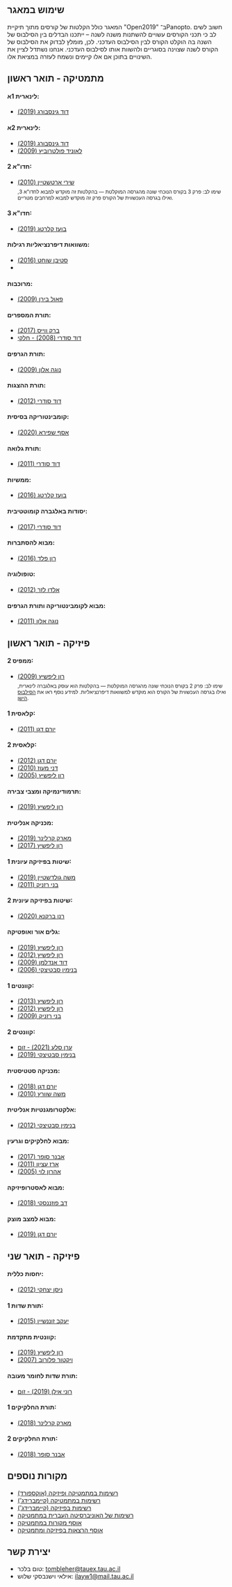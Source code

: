 ## שימוש במאגר 
המאגר כולל הקלטות של קורסים מתוך תיקיית "Open2019" ב־Panopto. חשוב לשים לב כי תכני הקורסים עשויים להשתנות משנה לשנה – ייתכנו הבדלים בין הסילבוס של השנה בה הוקלט הקורס לבין הסילבוס העדכני. לכן, מומלץ לבדוק את הסילבוס של הקורס לשנה שצוינה בסוגריים ולהשוות אותו לסילבוס העדכני. אנחנו נשתדל לציין את השינויים בתוכן אם אלו קיימים ונשמח לעזרה במציאת אלו.


## **מתמטיקה - תואר ראשון**

#### לינארית 1א:
- [דוד גינסבורג (2019)](https://tau.cloud.panopto.eu/Panopto/Pages/Sessions/List.aspx#folderID=%22e68c3124-6817-4380-8492-ae9a00abb772%22&query=%220366111101%20%D7%A4%D7%A8%D7%95%D7%A4%20%D7%93%D7%95%D7%93%20%D7%92%D7%99%D7%A0%D7%A1%D7%91%D7%95%D7%A8%D7%92%20%D7%94%D7%95%D7%99%D7%93%D7%90%D7%95%202019%22&sortColumn=0&sortAscending=true&maxResults=150)

#### לינארית 2א:
- [דוד גינסבורג (2019)](https://tau.cloud.panopto.eu/Panopto/Pages/Sessions/List.aspx#folderID=%22e68c3124-6817-4380-8492-ae9a00abb772%22&query=%220366111201%22&sortColumn=3&sortAscending=false)
- [לאוניד פולטרוביץ (2009)](https://tau.cloud.panopto.eu/Panopto/Pages/Sessions/List.aspx#folderID=%22e68c3124-6817-4380-8492-ae9a00abb772%22&query=%22%D7%9C%D7%90%D7%95%D7%A0%D7%99%D7%93%20%D7%A4%D7%95%D7%9C%D7%98%D7%A8%D7%95%D7%91%D7%99%D7%A5%22&sortColumn=0&sortAscending=true)

#### חדו"א 2:
- [שירי ארטשטיין (2010)](https://tau.cloud.panopto.eu/Panopto/Pages/Sessions/List.aspx#folderID=%22e68c3124-6817-4380-8492-ae9a00abb772%22&maxResults=250&query=%220366110203%22&sortColumn=3&sortAscending=false)  
  <sub>שימו לב: פרק 3 בקורס הנוכחי שונה מהגרסה המוקלטת — בהקלטות זה מוקדש למבוא לחדו"א 3, ואילו בגרסה העכשווית של הקורס פרק זה מוקדש למבוא למרחבים מטריים.</sub>

#### חדו"א 3:
- [בועז קלרטג (2019)](https://tau.cloud.panopto.eu/Panopto/Pages/Sessions/List.aspx#folderID=%22e68c3124-6817-4380-8492-ae9a00abb772%22&query=%220366214101%20%D7%A4%D7%A8%D7%95%D7%A4%20%D7%91%D7%95%D7%A2%D7%96%20%D7%A7%D7%9C%D7%A8%D7%98%D7%92%22&sortColumn=3&sortAscending=false&maxResults=50)

#### משוואות דיפרנציאליות רגילות:
- [סטיבן שוחט (2016)](https://tau.cloud.panopto.eu/Panopto/Pages/Sessions/List.aspx#folderID=%22e68c3124-6817-4380-8492-ae9a00abb772%22&query=%220366210301%20%D7%A4%D7%A8%D7%95%D7%A4%20%D7%A1%D7%98%D7%99%D7%91%D7%9F%20%D7%A9%D7%95%D7%97%D7%98%22&sortColumn=0&sortAscending=true&maxResults=50)
- 
#### מרוכבות:
- [פאול בירן (2009)](https://tau.cloud.panopto.eu/Panopto/Pages/Sessions/List.aspx#folderID=%22e68c3124-6817-4380-8492-ae9a00abb772%22&maxResults=250&query=%220366212301%22&sortColumn=3&sortAscending=false)

#### תורת המספרים:
- [ברק ווייס (2017)](https://tau.cloud.panopto.eu/Panopto/Pages/Sessions/List.aspx#folderID=%22e68c3124-6817-4380-8492-ae9a00abb772%22&maxResults=250&query=%220366214001%20%D7%91%D7%A8%D7%A7%20%D7%95%D7%95%D7%99%D7%99%D7%A1%22&sortColumn=0&sortAscending=true&view=1)
- [דוד סודרי (2008) - חלקי](https://tau.cloud.panopto.eu/Panopto/Pages/Sessions/List.aspx#folderID=%22e68c3124-6817-4380-8492-ae9a00abb772%22&maxResults=250&query=%220366214001%20%D7%A4%D7%A8%D7%95%D7%A4%20%D7%93%D7%95%D7%93%20%D7%A1%D7%95%D7%93%D7%A8%D7%99%22&sortColumn=0&sortAscending=true&view=1)

#### תורת הגרפים:
- [נוגה אלון (2009)](https://tau.cloud.panopto.eu/Panopto/Pages/Sessions/List.aspx#folderID=%22e68c3124-6817-4380-8492-ae9a00abb772%22&query=%220366326701%22&sortColumn=0&sortAscending=true&maxResults=150)

#### תורת ההצגות:
- [דוד סודרי (2012)](https://tau.cloud.panopto.eu/Panopto/Pages/Sessions/List.aspx#folderID=%22e68c3124-6817-4380-8492-ae9a00abb772%22&maxResults=250&query=%220366311701%22&sortColumn=0&sortAscending=true&view=1)

#### קומבינטוריקה בסיסית:
- [אסף שפירא (2020)](https://tau.cloud.panopto.eu/Panopto/Pages/Sessions/List.aspx#folderID=%22e68c3124-6817-4380-8492-ae9a00abb772%22&query=%220366303601%22&sortColumn=0&sortAscending=true&maxResults=150)

#### תורת גלואה:
- [דוד סודרי (2011)](https://tau.cloud.panopto.eu/Panopto/Pages/Sessions/List.aspx#folderID=%22e68c3124-6817-4380-8492-ae9a00abb772%22&query=%220366213301%20%D7%A4%D7%A8%D7%95%D7%A4%20%D7%93%D7%95%D7%93%20%D7%A1%D7%95%D7%93%D7%A8%D7%99%22&sortColumn=0&sortAscending=true&maxResults=150)

#### ממשיות:
- [בועז קלרטג (2016)](https://tau.cloud.panopto.eu/Panopto/Pages/Sessions/List.aspx#folderID=%22e68c3124-6817-4380-8492-ae9a00abb772%22&maxResults=250&query=%220366210604%22&sortColumn=0&sortAscending=true&view=1)

#### יסודות באלגברה קומוטטיבית:
- [דוד סודרי (2017)](https://tau.cloud.panopto.eu/Panopto/Pages/Sessions/List.aspx#folderID=%22e68c3124-6817-4380-8492-ae9a00abb772%22&query=%220366329201%22&sortColumn=1&sortAscending=false)

#### מבוא להסתברות:
- [רון פלד (2016)](https://tau.cloud.panopto.eu/Panopto/Pages/Sessions/List.aspx#folderID=%22e68c3124-6817-4380-8492-ae9a00abb772%22&query=%220366201005%22&sortColumn=3&sortAscending=false)

#### טופולוגיה:
- [אלדו לזר (2012)](https://tau.cloud.panopto.eu/Panopto/Pages/Sessions/List.aspx#folderID=%22e68c3124-6817-4380-8492-ae9a00abb772%22&query=%220366211501%22&sortColumn=0&sortAscending=true&maxResults=150)

#### מבוא לקומבינטוריקה ותורת הגרפים:
- [נוגה אלון (2011)](https://tau.cloud.panopto.eu/Panopto/Pages/Sessions/List.aspx#folderID=%22e68c3124-6817-4380-8492-ae9a00abb772%22&query=%220366112301%22&sortColumn=0&sortAscending=true&maxResults=150)

## **פיזיקה - תואר ראשון**

#### ממפיס 2:
- [רון ליפשיץ (2009)](https://tau.cloud.panopto.eu/Panopto/Pages/Sessions/List.aspx#folderID=%22a2ad3b9c-bb61-4401-9472-af5a00bd8f8b%22&maxResults=150)  
<sub>שימו לב: פרק 2 בקורס הנוכחי שונה מהגרסה המוקלטת — בהקלטות הוא עוסק באלגברה לינארית, ואילו בגרסה העכשווית של הקורס הוא מוקדש למשוואות דיפרנציאליות. למידע נוסף ראו את <a href="https://www30.tau.ac.il/internetfiles/yedion/syllabus/03/2008/0321/0321183901_Memphis2%20Info%202009_syl.pdf" target="_blank">הסילבוס הישן</a>.</sub>

#### קלאסית 1:
- [יורם דגן (2011)](https://tau.cloud.panopto.eu/Panopto/Pages/Sessions/List.aspx#folderID=%22e68c3124-6817-4380-8492-ae9a00abb772%22&query=%220321111801%20%D7%A4%D7%A8%D7%95%D7%A4%20%D7%99%D7%95%D7%A8%D7%9D%20%D7%93%D7%92%D7%9F%22&sortColumn=0&sortAscending=true&maxResults=150)

#### קלאסית 2:
- [יורם דגן (2012)](https://tau.cloud.panopto.eu/Panopto/Pages/Sessions/List.aspx#folderID=%22e68c3124-6817-4380-8492-ae9a00abb772%22&maxResults=250&query=%220321111901%20%D7%A4%D7%A8%D7%95%D7%A4%20%D7%99%D7%95%D7%A8%D7%9D%20%D7%93%D7%92%D7%9F%22&sortColumn=0&sortAscending=true&view=1)
- [דני מעוז (2010)](https://tau.cloud.panopto.eu/Panopto/Pages/Sessions/List.aspx#folderID=%22e68c3124-6817-4380-8492-ae9a00abb772%22&maxResults=250&query=%220321111901%20%D7%A4%D7%A8%D7%95%D7%A4%20%D7%93%D7%9F%20%D7%9E%D7%A2%D7%95%D7%96%22&sortColumn=0&sortAscending=true&view=1)
- [רון ליפשיץ (2005)](https://tau.cloud.panopto.eu/Panopto/Pages/Sessions/List.aspx#folderID=%22b8cd19ea-51ef-4053-8f7a-af63006ca9b7%22&maxResults=150)

#### תרמודינמיקה ומצבי צבירה:
- [רון ליפשיץ (2019)](https://www.youtube.com/playlist?list=PLZkJ6lmZSF_zPeVJl_0lrvfWUTtW9Ysr5)

#### מכניקה אנליטית:
- [מארק קרלינר (2019)](https://tau.cloud.panopto.eu/Panopto/Pages/Sessions/List.aspx#folderID=%22e68c3124-6817-4380-8492-ae9a00abb772%22&query=%22%D7%A4%D7%A8%D7%95%D7%A4%20%D7%9E%D7%90%D7%A8%D7%A7%20%D7%A7%D7%A8%D7%9C%D7%99%D7%A0%D7%A8%200321210501%22&sortColumn=0&sortAscending=true)
- [רון ליפשיץ (2017)](https://tau.cloud.panopto.eu/Panopto/Pages/Sessions/List.aspx#folderID=%226f452543-f862-4d77-a3b3-b05100e671e2%22&maxResults=150)

#### שיטות בפיזיקה עיונית 1:
- [משה גולדשטיין (2019)](https://www.youtube.com/playlist?list=PLZkJ6lmZSF_xrp3t3NDknuWwuh7kmiqPo)
- [בני רזניק (2011)](https://tau.cloud.panopto.eu/Panopto/Pages/Sessions/List.aspx#folderID=%22e68c3124-6817-4380-8492-ae9a00abb772%22&query=%220321213001%20%D7%A4%D7%A8%D7%95%D7%A4%20%D7%91%D7%A0%D7%99%20%D7%A8%D7%96%D7%A0%D7%99%D7%A7%22&sortColumn=0&sortAscending=true)

#### שיטות בפיזיקה עיונית 2:
- [רנן ברקנא (2020)](https://tau.cloud.panopto.eu/Panopto/Pages/Sessions/List.aspx#folderID=%22e68c3124-6817-4380-8492-ae9a00abb772%22&query=%22%D7%A8%D7%A0%D7%9F%20%D7%91%D7%A8%D7%A7%D7%A0%D7%90%200321213101%22&sortColumn=0&sortAscending=true)

#### גלים אור ואופטיקה:
- [רון ליפשיץ (2019)](https://www.youtube.com/playlist?list=PLZkJ6lmZSF_wxFvu0sZ121Jrza8EnhACZ)
- [רון ליפשיץ (2012)](https://tau.cloud.panopto.eu/Panopto/Pages/Sessions/List.aspx#folderID=%226de4f56e-4829-466d-aceb-af5a00bf94a5%22&maxResults=150)
- [דוד אנדלמן (2009)](https://tau.cloud.panopto.eu/Panopto/Pages/Sessions/List.aspx#folderID=%22e68c3124-6817-4380-8492-ae9a00abb772%22&query=%220321210201%20%D7%A4%D7%A8%D7%95%D7%A4%20%D7%93%D7%95%D7%93%20%D7%90%D7%A0%D7%93%D7%9C%D7%9E%D7%9F%22&sortColumn=0&sortAscending=true&maxResults=150)
- [בנימין סבטיצקי (2006)](https://tau.cloud.panopto.eu/Panopto/Pages/Sessions/List.aspx#folderID=%22e68c3124-6817-4380-8492-ae9a00abb772%22&query=%220321210201%20%D7%A4%D7%A8%D7%95%D7%A4%20%D7%91%D7%A0%D7%99%D7%9E%D7%99%D7%9F%20%D7%A1%D7%91%D7%98%D7%99%D7%A6%D7%A7%D7%99%22&sortColumn=0&sortAscending=true&maxResults=150)

#### קוונטים 1:
- [רון ליפשיץ (2013)](https://www.youtube.com/watch?v=1dFg0xQHr24&list=PLZkJ6lmZSF_zSpVosoINUOfePANtAUK3E&index=1)
- [רון ליפשיץ (2012)](https://tau.cloud.panopto.eu/Panopto/Pages/Sessions/List.aspx#folderID=%220aab4ae2-534f-458a-8f4a-af5a00c05b52%22)
- [בני רזניק (2009)](https://tau.cloud.panopto.eu/Panopto/Pages/Sessions/List.aspx#folderID=%22e68c3124-6817-4380-8492-ae9a00abb772%22&query=%220321210303%20%D7%93%5C%22%D7%A8%20%D7%91%D7%A0%D7%99%20%D7%A8%D7%96%D7%A0%D7%99%D7%A7%20%22&sortColumn=0&sortAscending=true)

#### קוונטים 2:
- [ערן סלע (2021) - זום](https://tau.cloud.panopto.eu/Panopto/Pages/Sessions/List.aspx#folderID=%22db04379c-07bc-416a-a76d-acc700b648bf%22)
- [בנימין סבטיצקי (2019)](https://tau.cloud.panopto.eu/Panopto/Pages/Sessions/List.aspx#folderID=%22e68c3124-6817-4380-8492-ae9a00abb772%22&query=%220321310101%20%D7%A4%D7%A8%D7%95%D7%A4%20%D7%91%D7%A0%D7%99%D7%9E%D7%99%D7%9F%20%D7%A1%D7%91%D7%98%D7%99%D7%A6%D7%A7%D7%99%22&sortColumn=0&sortAscending=true)

#### מכניקה סטטיסטית:
- [יורם דגן (2018)](https://www.youtube.com/playlist?list=PLNiWLB_wsOg5p-j1F_1LbRbkKWqLZQuSG)
- [משה שוורץ (2010)](https://tau.cloud.panopto.eu/Panopto/Pages/Sessions/List.aspx#folderID=%22e68c3124-6817-4380-8492-ae9a00abb772%22&query=%220321411001%20%D7%A4%D7%A8%D7%95%D7%A4%20%D7%9E%D7%A9%D7%94%20%D7%A9%D7%95%D7%95%D7%A8%D7%A5%20%22&sortColumn=0&sortAscending=true&maxResults=150)

#### אלקטרומגנטיות אנליטית:
- [בנימין סבטיצקי (2012)](https://tau.cloud.panopto.eu/Panopto/Pages/Sessions/List.aspx#folderID=%22e68c3124-6817-4380-8492-ae9a00abb772%22&maxResults=250&query=%220321310901%20%D7%91%D7%A0%D7%99%D7%9E%D7%99%D7%9F%20%D7%A1%D7%91%D7%98%D7%99%D7%A6%D7%A7%D7%99%22&sortColumn=0&sortAscending=true&view=1)

#### מבוא לחלקיקים וגרעין:
- [אבנר סופר (2017)](https://tau.cloud.panopto.eu/Panopto/Pages/Sessions/List.aspx#folderID=%22e68c3124-6817-4380-8492-ae9a00abb772%22&maxResults=250&query=%22%D7%90%D7%91%D7%A0%D7%A8%20%D7%A1%D7%95%D7%A4%D7%A8%200321380401%22&sortColumn=3&sortAscending=false&view=1)
- [ארז עציון (2011)](https://tau.cloud.panopto.eu/Panopto/Pages/Sessions/List.aspx#folderID=%22e68c3124-6817-4380-8492-ae9a00abb772%22&maxResults=250&query=%220321380401%20%D7%90%D7%A8%D7%96%20%D7%A2%D7%A6%D7%99%D7%95%D7%9F%22&sortColumn=0&sortAscending=true&view=1)
- [אהרון לוי (2005)](https://tau.cloud.panopto.eu/Panopto/Pages/Sessions/List.aspx#folderID=%22e68c3124-6817-4380-8492-ae9a00abb772%22&maxResults=250&query=%220321380401%20%D7%90%D7%94%D7%A8%D7%95%D7%9F%20%D7%9C%D7%95%D7%99%22&sortColumn=0&sortAscending=true&view=1)

#### מבוא לאסטרופיזיקה:
- [דב פוזננסקי (2018)](https://tau.cloud.panopto.eu/Panopto/Pages/Sessions/List.aspx#folderID=%22e68c3124-6817-4380-8492-ae9a00abb772%22&query=%220321310801-20172-14127%22&sortColumn=0&sortAscending=true)

#### מבוא למצב מוצק:
- [יורם דגן (2019)](https://www.youtube.com/playlist?list=PLZkJ6lmZSF_yW83JSl7GJzHVRLZvyDMw-)

## **פיזיקה - תואר שני**

#### יחסות כללית:
- [ניסן יצחקי (2012)](https://tau.cloud.panopto.eu/Panopto/Pages/Sessions/List.aspx#folderID=%22e68c3124-6817-4380-8492-ae9a00abb772%22&query=%220321402001%22&sortColumn=0&sortAscending=true&maxResults=150)

#### תורת שדות 1:
- [יעקב זוננשיין (2015)](https://tau.cloud.panopto.eu/Panopto/Pages/Sessions/List.aspx#folderID=%22e68c3124-6817-4380-8492-ae9a00abb772%22&query=%220321420101%22&sortColumn=0&sortAscending=true)

#### קוונטית מתקדמת:
- [רון ליפשיץ (2019)](https://tau.cloud.panopto.eu/Panopto/Pages/Sessions/List.aspx#folderID=%225c5ede73-d94a-4500-bb44-af5a00be0a41%22)
- [ויקטור פלורוב (2007)](https://tau.cloud.panopto.eu/Panopto/Pages/Sessions/List.aspx#folderID=%22e68c3124-6817-4380-8492-ae9a00abb772%22&query=%220321411501%20%D7%A4%D7%A8%D7%95%D7%A4%20%D7%95%D7%99%D7%A7%D7%98%D7%95%D7%A8%20%D7%A4%D7%9C%D7%95%D7%A8%D7%95%D7%91%22&sortColumn=0&sortAscending=true&maxResults=150)

#### תורת שדות לחומר מעובה:
- [רוני אילן (2019) - זום](https://tau.cloud.panopto.eu/Panopto/Pages/Sessions/List.aspx#folderID=%22d5e6ae13-60d3-4671-ac2a-ac4e00d44069%22)

#### תורת החלקיקים 1:
- [מארק קרלינר (2018)](https://tau.cloud.panopto.eu/Panopto/Pages/Sessions/List.aspx#folderID=%22e68c3124-6817-4380-8492-ae9a00abb772%22&query=%220321484201%22&sortColumn=0&sortAscending=true)

#### תורת החלקיקים 2:
- [אבנר סופר (2018)](https://tau.cloud.panopto.eu/Panopto/Pages/Sessions/List.aspx#folderID=%22e68c3124-6817-4380-8492-ae9a00abb772%22&maxResults=250&query=%22%D7%90%D7%91%D7%A0%D7%A8%20%D7%A1%D7%95%D7%A4%D7%A8%200321484601%22&sortColumn=0&sortAscending=true&view=1)

## **מקורות נוספים**
- [רשימות במתמטיקה ופיזיקה (אוקספורד)](https://courses.maths.ox.ac.uk/)
- [רשימות במתמטיקה (קיימברידג')](https://dec41.user.srcf.net/notes/)
- [רשימות בפיזיקה (קיימברידג')](https://www.damtp.cam.ac.uk/user/tong/teaching.html)
- [רשימות של האוניברסיטה העברית במתמטיקה](https://digmi.org/lecture-notes/)
- [אוסף מקורות במתמטיקה](https://realnotcomplex.com/)
- [אוסף הרצאות בפיזיקה ומתמטיקה](https://github.com/Developer-Y/math-science-video-lectures?tab=readme-ov-file)

## **יצירת קשר**
- טום בלכר: tombleher@tauex.tau.ac.il
- אילאי וישנבסקי שלוש: ilayw1@mail.tau.ac.il
